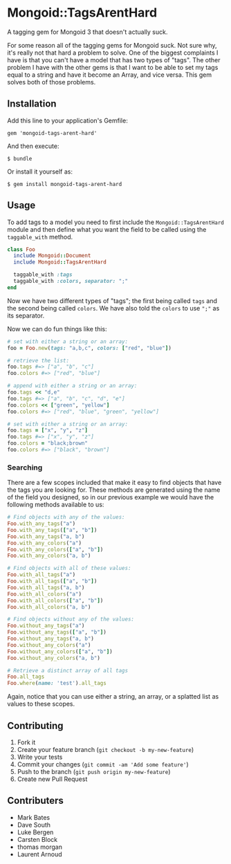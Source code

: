 # Mongoid::TagsArentHard

A tagging gem for Mongoid 3 that doesn't actually suck.

For some reason all of the tagging gems for Mongoid suck. Not sure why, it's really not that hard a problem to solve. One of the biggest complaints I have is that you can't have a model that has two types of "tags". The other problem I have with the other gems is that I want to be able to set my tags equal to a string and have it become an Array, and vice versa. This gem solves both of those problems.

## Installation

Add this line to your application's Gemfile:

    gem 'mongoid-tags-arent-hard'

And then execute:

    $ bundle

Or install it yourself as:

    $ gem install mongoid-tags-arent-hard

## Usage

To add tags to a model you need to first include the `Mongoid::TagsArentHard` module and then define what you want the field to be called using the `taggable_with` method.

```ruby
class Foo
  include Mongoid::Document
  include Mongoid::TagsArentHard

  taggable_with :tags
  taggable_with :colors, separator: ";"
end
```

Now we have two different types of "tags"; the first being called `tags` and the second being called `colors`. We have also told the `colors` to use `";"` as its separator.

Now we can do fun things like this:

```ruby
# set with either a string or an array:
foo = Foo.new(tags: "a,b,c", colors: ["red", "blue"])

# retrieve the list:
foo.tags #=> ["a", "b", "c"]
foo.colors #=> ["red", "blue"]

# append with either a string or an array:
foo.tags << "d,e"
foo.tags #=> ["a", "b", "c", "d", "e"]
foo.colors << ["green", "yellow"]
foo.colors #=> ["red", "blue", "green", "yellow"]

# set with either a string or an array:
foo.tags = ["x", "y", "z"]
foo.tags #=> ["x", "y", "z"]
foo.colors = "black;brown"
foo.colors #=> ["black", "brown"]
```

### Searching

There are a few scopes included that make it easy to find objects that have the tags you are looking for. These methods are generated using the name of the field you designed, so in our previous example we would have the following methods available to us:

```ruby
# Find objects with any of the values:
Foo.with_any_tags("a")
Foo.with_any_tags(["a", "b"])
Foo.with_any_tags("a, b")
Foo.with_any_colors("a")
Foo.with_any_colors(["a", "b"])
Foo.with_any_colors("a, b")

# Find objects with all of these values:
Foo.with_all_tags("a")
Foo.with_all_tags(["a", "b"])
Foo.with_all_tags("a, b")
Foo.with_all_colors("a")
Foo.with_all_colors(["a", "b"])
Foo.with_all_colors("a, b")

# Find objects without any of the values:
Foo.without_any_tags("a")
Foo.without_any_tags(["a", "b"])
Foo.without_any_tags("a, b")
Foo.without_any_colors("a")
Foo.without_any_colors(["a", "b"])
Foo.without_any_colors("a, b")

# Retrieve a distinct array of all tags
Foo.all_tags
Foo.where(name: 'test').all_tags
```

Again, notice that you can use either a string, an array, or a splatted list as values to these scopes.

## Contributing

1. Fork it
2. Create your feature branch (`git checkout -b my-new-feature`)
3. Write your tests
4. Commit your changes (`git commit -am 'Add some feature'`)
5. Push to the branch (`git push origin my-new-feature`)
6. Create new Pull Request

## Contributers

* Mark Bates
* Dave South
* Luke Bergen
* Carsten Block
* thomas morgan
* Laurent Arnoud